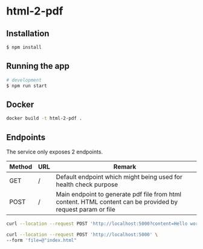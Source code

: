 # html-2-pdf

## Installation

```bash
$ npm install
```

## Running the app

```bash
# development
$ npm run start
```

## Docker

```bash
docker build -t html-2-pdf .
```

## Endpoints

The service only exposes 2 endpoints.

| **Method** | **URL** | **Remark**                                                                                                  |
|------------|---------|-------------------------------------------------------------------------------------------------------------|
| GET        | /       | Default endpoint which might being used for health check purpose                                            |
| POST       | /       | Main endpoint to generate pdf file from html content. HTML content can be provided by request param or file |

```bash
curl --location --request POST 'http://localhost:5000?content=Hello world'
```

```bash
curl --location --request POST 'http://localhost:5000' \
--form 'file=@"index.html"
```
